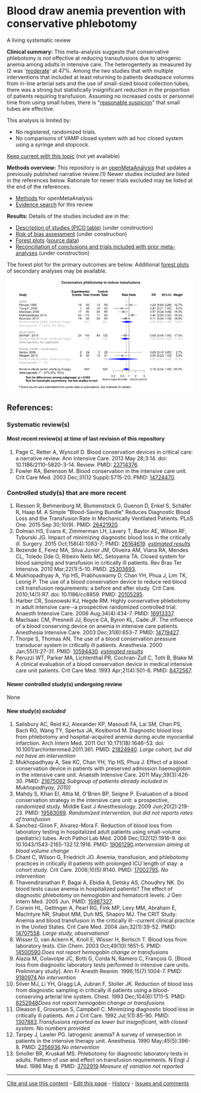 # Blood draw anemia prevention with conservative phlebotomy

A living systematic review

**Clinical summary:** This meta-analysis suggests that conservative phlebotomy *is not* effective at reducing transufusions due to iatrogenic anemia among adults in intensive care. The heterogenteity as measured by I2 was '[moderate](http://handbook.cochrane.org/chapter_9/9_5_2_identifying_and_measuring_heterogeneity.htm)' at 47%. Among the two studies that with multiple interventions that included at least returning to patients deadspace volumes from in-line arterial sets and the use of small-sized blood collection tubes, there was a strong but statistically insignificant reduction in the proportion of patients requiring transfusion. Assuming no increased costs or personnel time from using small tubes, there is "[reasonable suspicion](http://openmetaanalysis.github.io/methods.html#sof)" that small tubes are effective.

This analysis is limited by:
* No registered, randomized trials.
* No comparisons of VAMP closed system with ad hoc closed system using a syringe and stopcock.

[Keep current with this topic](../master/files/searching/Keep-up.md) (not yet available)

**Methods overview:** This repository is an [openMetaAnalysis](https://openmetaanalysis.github.io/) that updates a previously published narrative review.(1) Newer studies included are listed in the references below. Rationale for newer trials excluded may be listed at the end of the references. 
* [Methods](http://openmetaanalysis.github.io/methods.html) for openMetaAnalysis
* [Evidence search](../master/files/searching/evidence-search.md) for this review

**Results:** Details of the studies included are in the:
* [Description of studies (PICO table)](../master/files/study-details/pico-table.md) (under construction)
* [Risk of bias assessment](../master/files/study-details/risk-of-bias.md) (under construction)
* [Forest plots](../master/files/forest-plots) ([source data](../../tree/master/files/data))
* [Reconciliation of conclusions and trials included with prior meta-analyses](../master/files/reconcilation-tables) (under construction)

The forest plot for the primary outcomes are below. Additional [forest plots](../master/files/forest-plots) of secondary analyses may be available. 

![Principle results for benefit](https://raw.githubusercontent.com/openMetaAnalysis/Blood-draw-anemia-prevention-with-conservative-phlebotomy/master/files/forest-plots/Outcome-Primary.png "Principle results for benefit]")

References:
----------------------------------
### Systematic review(s)
#### Most recent review(s) at time of last revision of this repository
1. Page C, Retter A, Wyncoll D. Blood conservation devices in critical care: a narrative review. Ann Intensive Care. 2013 May 28;3:14. doi: 10.1186/2110-5820-3-14. Review. PMID: [23714376](http://pubmed.gov/23714376).
2. Fowler RA, Berenson M. Blood conservation in the intensive care unit. Crit Care Med. 2003 Dec;31(12 Suppl):S715-20. PMID: [14724470](http://pubmed.gov/14724470).

### Controlled study(s) that are more recent
1. Riessen R, Behmenburg M, Blumenstock G, Guenon D, Enkel S, Schäfer R, Haap M.  A Simple "Blood-Saving Bundle" Reduces Diagnostic Blood Loss and the Transfusion Rate in Mechanically Ventilated Patients. PLoS One. 2015 Sep 30;10(9). PMID: [26421920](http://pubmed.gov/26421920).
2. Dolman HS, Evans K, Zimmerman LH, Lavery T, Baylor AE, Wilson RF, Tyburski JG. Impact of minimizing diagnostic blood loss in the critically ill. Surgery. 2015 Oct;158(4):1083-7; PMID: [26164619](http://pubmed.gov/26164619). *[estimated results](https://github.com/openMetaAnalysis/Blood-draw-anemia-prevention-with-conservative-phlebotomy/issues/4)*
3. Rezende E, Ferez MA, Silva Junior JM, Oliveira AM, Viana RA, Mendes CL, Toledo Dde O, Ribeiro Neto MC, Setoyama TA. Closed system for blood sampling and transfusion in critically ill patients. Rev Bras Ter Intensiva. 2010 Mar;22(1):5-10. PMID: [25303693](http://pubmed.gov/25303693).
4. Mukhopadhyay A, Yip HS, Prabhuswamy D, Chan YH, Phua J, Lim TK, Leong P. The use of a blood conservation device to reduce red blood cell transfusion requirements: a before and after study. Crit Care. 2010;14(1):R7. doi: 10.1186/cc8859. PMID: [20105285](http://pubmed.gov/20105285).
5. Harber CR, Sosnowski KJ, Hegde RM. Highly conservative phlebotomy in adult intensive care--a prospective randomized controlled trial. Anaesth Intensive Care. 2006 Aug;34(4):434-7. PMID: [16913337](http://pubmed.gov/16913337).
6. MacIsaac CM, Presneill JJ, Boyce CA, Byron KL, Cade JF. The influence of a blood conserving device on anemia in intensive care patients. Anesthesia Intensive Care. 2003 Dec;31(6):653-7. PMID: [14719427](http://pubmed.gov/14719427).
7. Thorpe S, Thomas AN. The use of a blood conservation pressure transducer system in critically ill patients. Anesthesia. 2000 Jan;55(1):27-31. PMID: [10594430](http://pubmed.gov/10594430). *[estimated results](https://github.com/openMetaAnalysis/Blood-draw-anemia-prevention-with-conservative-phlebotomy/issues/5)* 
8. Peruzzi WT, Parker MA, Lichtenthal PR, Cochran-Zull C, Toth B, Blake M. A clinical evaluation of a blood conservation device in medical intensive care unit patients. Crit Care Med. 1993 Apr;21(4):501-6. PMID: [8472567](http://pubmed.gov/8472567).

#### Newer controlled study(s) undergoing review
None

#### New study(s) *excluded*
1. Salisbury AC, Reid KJ, Alexander KP, Masoudi FA, Lai SM, Chan PS, Bach RG, Wang TY, Spertus JA, Kosiborod M. Diagnostic blood loss from phlebotomy and hospital-acquired anemia during acute myocardial infarction. Arch Intern Med. 2011 Oct 10;171(18):1646-53. doi: 10.1001/archinternmed.2011.361. PMID: [21824940](http://pubmed.gov/21824940). *Large cohort, but did not have an intervention*
2. Mukhopadhyay A, See KC, Chan YH, Yip HS, Phua J. Effect of a blood conservation device in patients with preserved admission haemoglobin in the intensive care unit. Anaesth Intensive Care. 2011 May;39(3):426-30. PMID: [21675062](http://pubmed.gov/21675062) *Subgroup of patients already included in Mukhopadhyay, 2010)*
3. Mahdy S, Khan EI, Attia M, O'Brien BP, Seigne P. Evaluation of a blood conservation strategy in the intensive care unit: a prospective, randomized study. Middle East J Anesthesiology. 2009 Jun;20(2):219-23. PMID: [19583069](http://pubmed.gov/19583069). *Randomized intervention, but did not reports rates of transfusion*
4. Sanchez-Giron F, Alvarez-Mora F. Reduction of blood loss from laboratory testing in hospitalized adult patients using small-volume (pediatric) tubes. Arch Pathol Lab Med. 2008 Dec;132(12):1916-9. doi: 10.1043/1543-2165-132.12.1916. PMID: [19061290](http://pubmed.gov/19061290).*intervension aiming at blood volume change*
5. Chant C, Wilson G, Friedrich JO. Anemia, transfusion, and phlebotomy practices in critically ill patients with prolonged ICU length of stay: a cohort study. Crit Care. 2006;10(5):R140. PMID: [17002795](http://pubmed.gov/17002795). *No intervention*
6. Thavendiranathan P, Bagai A, Ebidia A, Detsky AS, Choudhry NK. Do blood tests cause anemia in hospitalized patients? The effect of diagnostic phlebotomy on hemoglobin and hematocrit levels. J Gen Intern Med. 2005 Jun. PMID: [15987327](http://pubmed.gov/15987327).
7. Corwin HL, Gettinger A, Pearl RG, Fink MP, Levy MM, Abraham E, MacIntyre NR, Shabot MM, Duh MS, Shapiro MJ. The CRIT Study: Anemia and blood transfusion in the critically ill--current clinical practice in the United States. Crit Care Med. 2004 Jan;32(1):39-52. PMID: [14707558](http://pubmed.gov/14707558). *Large study, observational*
6. Wisser D, van Ackern K, Knoll E, Wisser H, Bertsch T. Blood loss from laboratory tests. Clin Chem. 2003 Oct;49(10):1651-5. PMID: [14500590](http://pubmed.gov/14500590).*Does not report hemogobin change or transfusions*
7. Alazia M, Colavolpe JC, Botti G, Corda N, Ramero C, François G. [Blood loss from diagnostic laboratory tests performed in intensive care units. Preliminary study]. Ann Fr Anesth Reanim. 1996;15(7):1004-7. PMID: [9180974](http://pubmed.gov/9180974).*No intervention*
8. Silver MJ, Li YH, Gragg LA, Jubran F, Stoller JK. Reduction of blood loss from diagnostic sampling in critically ill patients using a blood-conserving arterial line system. Chest. 1993 Dec;104(6):1711-5.  PMID: [8252948](http://pubmed.gov/8252948)*Does not report hemogobin change or transfusions*
9. Gleason E, Grossman S, Campbell C. Minimizing diagnostic blood loss in critically ill patients. Am J Crit Care. 1992 Jul;1(1):85-90. PMID: [1307883](http://pubmed.gov/1307883).*Transfusions reported as lower but insignificant, with closed system. No numbers provided*
10. Tarpey J, Lawler PG. Iatrogenic anemia? A survey of venesection in patients in the intensive therapy unit. Anesthesia. 1990 May;45(5):396-8. PMID: [2356936](http://pubmed.gov/2356936).*No intervention*
10. Smoller BR, Kruskall MS. Phlebotomy for diagnostic laboratory tests in adults. Pattern of use and effect on transfusion requirements. N Engl J Med. 1986 May 8. PMID: [3702919](http://pubmed.gov/3702919).*Measure of variation not reported*

-------------------------------
[Cite and use this content](https://github.com/openMetaAnalysis/openMetaAnalysis.github.io/blob/master/reusing.MD)  - [Edit this page](../../edit/master/README.md) - [History](../../commits/master/README.md)  - 
[Issues and comments](../../issues?q=is%3Aboth+is%3Aissue)

